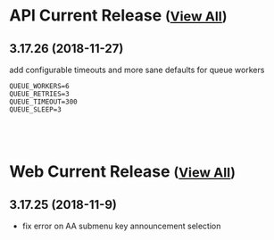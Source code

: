 
# API Current Release <small>([View All](/API.md))</small>
## 3.17.26 (2018-11-27)
add configurable timeouts and more sane defaults for queue workers

```
QUEUE_WORKERS=6
QUEUE_RETRIES=3
QUEUE_TIMEOUT=300
QUEUE_SLEEP=3
```

<br><br>
# Web Current Release <small>([View All](/Web.md))</small>
## 3.17.25 (2018-11-9)
- fix error on AA submenu key announcement selection

  